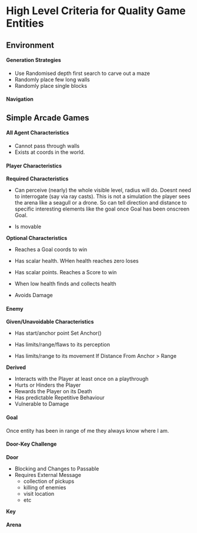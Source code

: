 # High Level Criteria for Quality Game Entities

## Environment

#### Generation Strategies

 - Use Randomised depth first search to carve out a maze
 - Randomly place few long walls
 - Randomly place single blocks

#### Navigation

## Simple Arcade Games

#### All Agent Characteristics

- Cannot pass through walls
- Exists at coords in the world.

#### Player Characteristics

**Required Characteristics**

- Can perceive (nearly) the whole visible level, radius will do. Doesnt need to interrogate (say via ray casts). This is not a simulation the player sees the arena like a seagull or a drone. So can tell direction and distance to specific interesting elements like the goal once Goal has been onscreen Goal.

- Is movable

**Optional Characteristics**

- Reaches a Goal coords to win

- Has scalar health. WHen health reaches zero loses

- Has scalar points. Reaches a Score to win

- When low health finds and collects health
- Avoids Damage

#### Enemy

**Given/Unavoidable Characteristics**

- Has start/anchor point
    Set Anchor()

- Has limits/range/flaws to its perception
        
- Has limits/range to its movement
    If Distance From Anchor > Range

**Derived**

- Interacts with the Player at least once on a playthrough
- Hurts or Hinders the Player
- Rewards the Player on its Death
- Has predictable Repetitive Behaviour
- Vulnerable to Damage

#### Goal

Once entity has been in range of me they always know where I am.

#### Door-Key Challenge

**Door**

- Blocking and Changes to Passable
- Requires External Message
    - collection of pickups
    - killing of enemies
    - visit location
    - etc

**Key**



#### Arena





